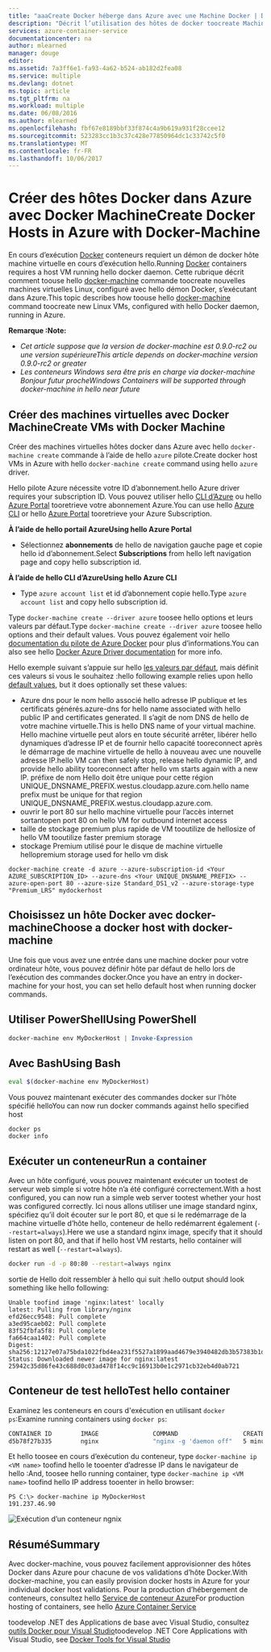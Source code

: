 ```yaml
---
title: "aaaCreate Docker héberge dans Azure avec une Machine Docker | Documents Microsoft"
description: "Décrit l’utilisation des hôtes de docker toocreate Machine Docker dans Azure."
services: azure-container-service
documentationcenter: na
author: mlearned
manager: douge
editor: 
ms.assetid: 7a3ff6e1-fa93-4a62-b524-ab182d2fea08
ms.service: multiple
ms.devlang: dotnet
ms.topic: article
ms.tgt_pltfrm: na
ms.workload: multiple
ms.date: 06/08/2016
ms.author: mlearned
ms.openlocfilehash: fbf67e8189bbf33f874c4a9b619a931f28ccee12
ms.sourcegitcommit: 523283cc1b3c37c428e77850964dc1c33742c5f0
ms.translationtype: MT
ms.contentlocale: fr-FR
ms.lasthandoff: 10/06/2017
---
```

# <a name="create-docker-hosts-in-azure-with-docker-machine"></a><span data-ttu-id="4a17c-103">Créer des hôtes Docker dans Azure avec Docker Machine</span><span class="sxs-lookup"><span data-stu-id="4a17c-103">Create Docker Hosts in Azure with Docker-Machine</span></span>
<span data-ttu-id="4a17c-104">En cours d’exécution [Docker](https://www.docker.com/) conteneurs requiert un démon de docker hôte machine virtuelle en cours d’exécution hello.</span><span class="sxs-lookup"><span data-stu-id="4a17c-104">Running [Docker](https://www.docker.com/) containers requires a host VM running hello docker daemon.</span></span>
<span data-ttu-id="4a17c-105">Cette rubrique décrit comment toouse hello [docker-machine](https://docs.docker.com/machine/) commande toocreate nouvelles machines virtuelles Linux, configuré avec hello démon Docker, s’exécutant dans Azure.</span><span class="sxs-lookup"><span data-stu-id="4a17c-105">This topic describes how toouse hello [docker-machine](https://docs.docker.com/machine/) command toocreate new Linux VMs, configured with hello Docker daemon, running in Azure.</span></span> 

<span data-ttu-id="4a17c-106">**Remarque :**</span><span class="sxs-lookup"><span data-stu-id="4a17c-106">**Note:**</span></span> 

* <span data-ttu-id="4a17c-107">*Cet article suppose que la version de docker-machine est 0.9.0-rc2 ou une version supérieure*</span><span class="sxs-lookup"><span data-stu-id="4a17c-107">*This article depends on docker-machine version 0.9.0-rc2 or greater*</span></span>
* <span data-ttu-id="4a17c-108">*Les conteneurs Windows sera être pris en charge via docker-machine Bonjour futur proche*</span><span class="sxs-lookup"><span data-stu-id="4a17c-108">*Windows Containers will be supported through docker-machine in hello near future*</span></span>

## <a name="create-vms-with-docker-machine"></a><span data-ttu-id="4a17c-109">Créer des machines virtuelles avec Docker Machine</span><span class="sxs-lookup"><span data-stu-id="4a17c-109">Create VMs with Docker Machine</span></span>
<span data-ttu-id="4a17c-110">Créer des machines virtuelles hôtes docker dans Azure avec hello `docker-machine create` commande à l’aide de hello `azure` pilote.</span><span class="sxs-lookup"><span data-stu-id="4a17c-110">Create docker host VMs in Azure with hello `docker-machine create` command using hello `azure` driver.</span></span> 

<span data-ttu-id="4a17c-111">Hello pilote Azure nécessite votre ID d’abonnement.</span><span class="sxs-lookup"><span data-stu-id="4a17c-111">hello Azure driver requires your subscription ID.</span></span> <span data-ttu-id="4a17c-112">Vous pouvez utiliser hello [CLI d’Azure](cli-install-nodejs.md) ou hello [Azure Portal](https://portal.azure.com) tooretrieve votre abonnement Azure.</span><span class="sxs-lookup"><span data-stu-id="4a17c-112">You can use hello [Azure CLI](cli-install-nodejs.md) or hello [Azure Portal](https://portal.azure.com) tooretrieve your Azure Subscription.</span></span> 

<span data-ttu-id="4a17c-113">**À l’aide de hello portail Azure**</span><span class="sxs-lookup"><span data-stu-id="4a17c-113">**Using hello Azure Portal**</span></span>

* <span data-ttu-id="4a17c-114">Sélectionnez **abonnements** de hello de navigation gauche page et copie hello id d’abonnement.</span><span class="sxs-lookup"><span data-stu-id="4a17c-114">Select **Subscriptions** from hello left navigation page and copy hello subscription id.</span></span>

<span data-ttu-id="4a17c-115">**À l’aide de hello CLI d’Azure**</span><span class="sxs-lookup"><span data-stu-id="4a17c-115">**Using hello Azure CLI**</span></span>

* <span data-ttu-id="4a17c-116">Type ```azure account list``` et id d’abonnement copie hello.</span><span class="sxs-lookup"><span data-stu-id="4a17c-116">Type ```azure account list``` and copy hello subscription id.</span></span>

<span data-ttu-id="4a17c-117">Type `docker-machine create --driver azure` toosee hello options et leurs valeurs par défaut.</span><span class="sxs-lookup"><span data-stu-id="4a17c-117">Type `docker-machine create --driver azure` toosee hello options and their default values.</span></span>
<span data-ttu-id="4a17c-118">Vous pouvez également voir hello [documentation du pilote de Azure Docker](https://docs.docker.com/machine/drivers/azure/) pour plus d’informations.</span><span class="sxs-lookup"><span data-stu-id="4a17c-118">You can also see hello [Docker Azure Driver documentation](https://docs.docker.com/machine/drivers/azure/) for more info.</span></span> 

<span data-ttu-id="4a17c-119">Hello exemple suivant s’appuie sur hello [les valeurs par défaut](https://github.com/docker/machine/blob/master/drivers/azure/azure.go#L22), mais définit ces valeurs si vous le souhaitez :</span><span class="sxs-lookup"><span data-stu-id="4a17c-119">hello following example relies upon hello [default values](https://github.com/docker/machine/blob/master/drivers/azure/azure.go#L22), but it does optionally set these values:</span></span> 

* <span data-ttu-id="4a17c-120">Azure dns pour le nom hello associé hello adresse IP publique et les certificats générés.</span><span class="sxs-lookup"><span data-stu-id="4a17c-120">azure-dns for hello name associated with hello public IP and certificates generated.</span></span> <span data-ttu-id="4a17c-121">Il s’agit de nom DNS de hello de votre machine virtuelle.</span><span class="sxs-lookup"><span data-stu-id="4a17c-121">This is hello DNS name of your virtual machine.</span></span> <span data-ttu-id="4a17c-122">Hello machine virtuelle peut alors en toute sécurité arrêter, libérer hello dynamiques d’adresse IP et de fournir hello capacité tooreconnect après le démarrage de machine virtuelle de hello à nouveau avec une nouvelle adresse IP.</span><span class="sxs-lookup"><span data-stu-id="4a17c-122">hello VM can then safely stop, release hello dynamic IP, and provide hello ability tooreconnect after hello vm starts again with a new IP.</span></span> <span data-ttu-id="4a17c-123">préfixe de nom Hello doit être unique pour cette région UNIQUE_DNSNAME_PREFIX.westus.cloudapp.azure.com.</span><span class="sxs-lookup"><span data-stu-id="4a17c-123">hello name prefix must be unique for that region  UNIQUE_DNSNAME_PREFIX.westus.cloudapp.azure.com.</span></span>
* <span data-ttu-id="4a17c-124">ouvrir le port 80 sur hello machine virtuelle pour l’accès internet sortant</span><span class="sxs-lookup"><span data-stu-id="4a17c-124">open port 80 on hello VM for outbound internet access</span></span>
* <span data-ttu-id="4a17c-125">taille de stockage premium plus rapide de VM tooutilize de hello</span><span class="sxs-lookup"><span data-stu-id="4a17c-125">size of hello VM tooutilize faster premium storage</span></span>
* <span data-ttu-id="4a17c-126">stockage Premium utilisé pour le disque de machine virtuelle hello</span><span class="sxs-lookup"><span data-stu-id="4a17c-126">premium storage used for hello vm disk</span></span>

```
docker-machine create -d azure --azure-subscription-id <Your AZURE_SUBSCRIPTION_ID> --azure-dns <Your UNIQUE_DNSNAME_PREFIX> --azure-open-port 80 --azure-size Standard_DS1_v2 --azure-storage-type "Premium_LRS" mydockerhost 
```

## <a name="choose-a-docker-host-with-docker-machine"></a><span data-ttu-id="4a17c-127">Choisissez un hôte Docker avec docker-machine</span><span class="sxs-lookup"><span data-stu-id="4a17c-127">Choose a docker host with docker-machine</span></span>
<span data-ttu-id="4a17c-128">Une fois que vous avez une entrée dans une machine docker pour votre ordinateur hôte, vous pouvez définir hôte par défaut de hello lors de l’exécution des commandes docker.</span><span class="sxs-lookup"><span data-stu-id="4a17c-128">Once you have an entry in docker-machine for your host, you can set hello default host when running docker commands.</span></span>

## <a name="using-powershell"></a><span data-ttu-id="4a17c-129">Utiliser PowerShell</span><span class="sxs-lookup"><span data-stu-id="4a17c-129">Using PowerShell</span></span>
```powershell
docker-machine env MyDockerHost | Invoke-Expression 
```

## <a name="using-bash"></a><span data-ttu-id="4a17c-130">Avec Bash</span><span class="sxs-lookup"><span data-stu-id="4a17c-130">Using Bash</span></span>
```bash
eval $(docker-machine env MyDockerHost)
```

<span data-ttu-id="4a17c-131">Vous pouvez maintenant exécuter des commandes docker sur l’hôte spécifié hello</span><span class="sxs-lookup"><span data-stu-id="4a17c-131">You can now run docker commands against hello specified host</span></span>

```
docker ps
docker info
```

## <a name="run-a-container"></a><span data-ttu-id="4a17c-132">Exécuter un conteneur</span><span class="sxs-lookup"><span data-stu-id="4a17c-132">Run a container</span></span>
<span data-ttu-id="4a17c-133">Avec un hôte configuré, vous pouvez maintenant exécuter un tootest de serveur web simple si votre hôte n’a été configuré correctement.</span><span class="sxs-lookup"><span data-stu-id="4a17c-133">With a host configured, you can now run a simple web server tootest whether your host was configured correctly.</span></span>
<span data-ttu-id="4a17c-134">Ici nous allons utiliser une image standard nginx, spécifiez qu’il doit écouter sur le port 80, et que si le redémarrage de la machine virtuelle d’hôte hello, conteneur de hello redémarrent également (`--restart=always`).</span><span class="sxs-lookup"><span data-stu-id="4a17c-134">Here we use a standard nginx image, specify that it should listen on port 80, and that if hello host VM restarts, hello container will restart as well (`--restart=always`).</span></span> 

```bash
docker run -d -p 80:80 --restart=always nginx
```

<span data-ttu-id="4a17c-135">sortie de Hello doit ressembler à hello qui suit :</span><span class="sxs-lookup"><span data-stu-id="4a17c-135">hello output should look something like hello following:</span></span>

```
Unable toofind image 'nginx:latest' locally
latest: Pulling from library/nginx
efd26ecc9548: Pull complete
a3ed95caeb02: Pull complete
83f52fbfa5f8: Pull complete
fa664caa1402: Pull complete
Digest: sha256:12127e07a75bda1022fbd4ea231f5527a1899aad4679e3940482db3b57383b1d
Status: Downloaded newer image for nginx:latest
25942c35d86fe43c688d0c03ad478f14cc9c16913b0e1c2971cb32eb4d0ab721
```

## <a name="test-hello-container"></a><span data-ttu-id="4a17c-136">Conteneur de test hello</span><span class="sxs-lookup"><span data-stu-id="4a17c-136">Test hello container</span></span>
<span data-ttu-id="4a17c-137">Examinez les conteneurs en cours d'exécution en utilisant `docker ps`:</span><span class="sxs-lookup"><span data-stu-id="4a17c-137">Examine running containers using `docker ps`:</span></span>

```bash
CONTAINER ID        IMAGE               COMMAND                  CREATED             STATUS              PORTS                         NAMES
d5b78f27b335        nginx               "nginx -g 'daemon off"   5 minutes ago       Up 5 minutes        0.0.0.0:80->80/tcp, 443/tcp   goofy_mahavira
```

<span data-ttu-id="4a17c-138">Et hello toosee en cours d’exécution du conteneur, type `docker-machine ip <VM name>` toofind hello le tooenter d’adresse IP dans le navigateur de hello :</span><span class="sxs-lookup"><span data-stu-id="4a17c-138">And, toosee hello running container, type `docker-machine ip <VM name>` toofind hello IP address tooenter in hello browser:</span></span>

```
PS C:\> docker-machine ip MyDockerHost
191.237.46.90
```

![Exécution d’un conteneur ngnix](./media/vs-azure-tools-docker-machine-azure-config/nginxsuccess.png)

## <a name="summary"></a><span data-ttu-id="4a17c-140">Résumé</span><span class="sxs-lookup"><span data-stu-id="4a17c-140">Summary</span></span>
<span data-ttu-id="4a17c-141">Avec docker-machine, vous pouvez facilement approvisionner des hôtes Docker dans Azure pour chacune de vos validations d’hôte Docker.</span><span class="sxs-lookup"><span data-stu-id="4a17c-141">With docker-machine, you can easily provision docker hosts in Azure for your individual docker host validations.</span></span>
<span data-ttu-id="4a17c-142">Pour la production d’hébergement de conteneurs, consultez hello [Service de conteneur Azure](http://aka.ms/AzureContainerService)</span><span class="sxs-lookup"><span data-stu-id="4a17c-142">For production hosting of containers, see hello [Azure Container Service](http://aka.ms/AzureContainerService)</span></span>

<span data-ttu-id="4a17c-143">toodevelop .NET des Applications de base avec Visual Studio, consultez [outils Docker pour Visual Studio](http://aka.ms/DockerToolsForVS)</span><span class="sxs-lookup"><span data-stu-id="4a17c-143">toodevelop .NET Core Applications with Visual Studio, see [Docker Tools for Visual Studio](http://aka.ms/DockerToolsForVS)</span></span>

